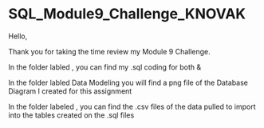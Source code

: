 # SQL_Module9_Challenge_KNOVAK

Hello,

Thank you for taking the time review my Module 9 Challenge.

In the folder labled , you can find my .sql coding for both & 

In the folder labled Data Modeling you will find a png file of the Database Diagram I created for this assignment

In the folder labeled , you can find the .csv files of the data pulled to import into the tables created on the .sql files
